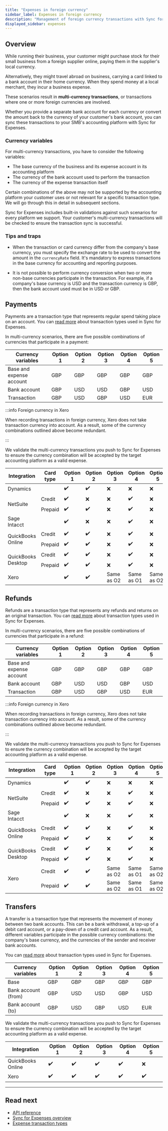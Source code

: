 ```yaml
---
title: "Expenses in foreign currency"
sidebar_label: Expenses in foreign currency
description: "Management of foreign currency transactions with Sync for Expenses"
displayed_sidebar: expenses
---
```


## Overview

While running their business, your customer might purchase stock for their small business from a foreign supplier online, paying them in the supplier's local currency. 

Alternatively, they might travel abroad on business, carrying a card linked to a bank account in their home currency. When they spend money at a local merchant, they incur a business expense.

These scenarios result in **multi-currency transactions**, or transactions where one or more foreign currencies are involved. 

Whether you provide a separate bank account for each currency or convert the amount back to the currency of your customer's bank account, you can sync these transactions to your SMB's accounting platform with Sync for Expenses. 

### Currency variables

For multi-currency transactions, you have to consider the following variables:

- The base currency of the business and its expense account in its accounting platform
- The currency of the bank account used to perform the transaction
- The currency of the expense transaction itself

Certain combinations of the above may not be supported by the accounting platform your customer uses or not relevant for a specific transaction type. We will go through this in detail in subsequent sections. 

Sync for Expenses includes built-in validations against such scenarios for every platform we support. Your customer's multi-currency transactions will be checked to ensure the transaction sync is successful.

### Tips and traps

- When the transaction or card currency differ from the company's base currency, you must specify the exchange rate to be used to convert the amount in the `currencyRate` field. It's mandatory to express transactions in the base currency for accounting and reporting purposes.

- It is not possible to perform currency conversion when two or more non-base currencies participate in the transaction. For example, if a company's base currency is USD and the transaction currency is GBP, then the bank account used must be in USD or GBP.

## Payments

Payments are a transaction type that represents regular spend taking place on an account. You can [read more](/expenses/sync-process/expense-transactions#transaction-types) about transaction types used in Sync for Expenses. 

In multi-currency scenarios, there are five possible combinations of currencies that participate in a payment:

| Currency variables       | Option 1 | Option 2 | Option 3 | Option 4 | Option 5 |
|--------------------------|------------|------------|------------|------------|------------|
| Base and expense account | GBP        | GBP        | GBP        | GBP        | GBP        |
| Bank account             | GBP        | USD        | USD        | GBP        | USD        |
| Transaction              | GBP        | USD        | GBP        | USD        | EUR        |

:::info Foreign currency in Xero

When recording transactions in foreign currency, Xero does not take transaction currency into account. As a result, some of the currency combinations outlined above become redundant.

:::

We validate the multi-currency transactions you push to Sync for Expenses to ensure the currency combination will be accepted by the target accounting platform as a valid expense.

<table>
<thead>
  <tr>
    <th>Integration</th>
    <th>Card type</th>
    <th>Option 1</th>
    <th>Option 2</th>
    <th>Option 3</th>
    <th>Option 4</th>
    <th>Option 5</th>
  </tr>
</thead>
<tbody>
  <tr>
    <td>Dynamics</td>
    <td></td>
    <td>✔️</td>
    <td>✔️</td>
    <td>❌</td>
    <td>❌</td>
    <td>❌</td>
  </tr>
  <tr>
    <td rowspan="2">NetSuite</td>
    <td>Credit</td>
    <td>✔️</td>
    <td>❌</td>
    <td>❌</td>
    <td>✔️</td>
    <td>❌</td>
  </tr>
  <tr>
    <td>Prepaid</td>
    <td>✔️</td>
    <td>✔️</td>
    <td>❌</td>
    <td>✔️</td>
    <td>❌</td>
  </tr>
  <tr>
    <td>Sage Intacct</td>
    <td></td>
    <td>✔️</td>
    <td>❌</td>
    <td>❌</td>
    <td>✔️</td>
    <td>❌</td>
  </tr>
  <tr>
    <td rowspan="2">QuickBooks Online</td>
    <td>Credit</td>
    <td>✔️</td>
    <td>✔️</td>
    <td>❌</td>
    <td>✔️</td>
    <td>❌</td>
  </tr>
  <tr>
    <td>Prepaid</td>
    <td>✔️</td>
    <td>✔️</td>
    <td>❌</td>
    <td>✔️</td>
    <td>❌</td>
  </tr>
  <tr>
    <td rowspan="2">QuickBooks Desktop</td>
    <td>Credit</td>
    <td>✔️</td>
    <td>✔️</td>
    <td>❌</td>
    <td>✔️</td>
    <td>❌</td>
  </tr>
  <tr>
    <td>Prepaid</td>
    <td>✔️</td>
    <td>✔️</td>
    <td>❌</td>
    <td>✔️</td>
    <td>❌</td>
  </tr>
  <tr>
    <td>Xero</td>
    <td></td>
    <td>✔️</td>
    <td>✔️</td>
    <td>Same as O2</td>
    <td>Same as O1</td>
    <td>Same as O2</td>
  </tr>
</tbody>
</table>


## Refunds

Refunds are a transaction type that represents any refunds and returns on an original transaction. You can [read more](/expenses/sync-process/expense-transactions#transaction-types) about transaction types used in Sync for Expenses. 

In multi-currency scenarios, there are five possible combinations of currencies that participate in a refund:

| Currency variables       | Option 1 | Option 2 | Option 3 | Option 4 | Option 5 |
|--------------------------|------------|------------|------------|------------|------------|
| Base and expense account | GBP        | GBP        | GBP        | GBP        | GBP        |
| Bank account             | GBP        | USD        | USD        | GBP        | USD        |
| Transaction              | GBP        | USD        | GBP        | USD        | EUR        |

:::info Foreign currency in Xero

When recording transactions in foreign currency, Xero does not take transaction currency into account. As a result, some of the currency combinations outlined above become redundant.

:::

We validate the multi-currency transactions you push to Sync for Expenses to ensure the currency combination will be accepted by the target accounting platform as a valid expense.

<table>
<thead>
  <tr>
    <th>Integration</th>
    <th>Card type</th>
    <th>Option 1</th>
    <th>Option 2</th>
    <th>Option 3</th>
    <th>Option 4</th>
    <th>Option 5</th>
  </tr>
</thead>
<tbody>
  <tr>
    <td>Dynamics</td>
    <td></td>
    <td>✔️</td>
    <td>✔️</td>
    <td>❌</td>
    <td>❌</td>
    <td>❌</td>
  </tr>
  <tr>
    <td rowspan="2">NetSuite</td>
    <td>Credit</td>
    <td>✔️</td>
    <td>❌</td>
    <td>❌</td>
    <td>✔️</td>
    <td>❌</td>
  </tr>
  <tr>
    <td>Prepaid</td>
    <td>✔️</td>
    <td>✔️</td>
    <td>❌</td>
    <td>✔️</td>
    <td>❌</td>
  </tr>
  <tr>
    <td>Sage Intacct</td>
    <td></td>
    <td>✔️</td>
    <td>❌</td>
    <td>❌</td>
    <td>✔️</td>
    <td>❌</td>
  </tr>
  <tr>
    <td rowspan="2">QuickBooks Online</td>
    <td>Credit</td>
    <td>✔️</td>
    <td>✔️</td>
    <td>❌</td>
    <td>✔️</td>
    <td>❌</td>
  </tr>
  <tr>
    <td>Prepaid</td>
    <td>✔️</td>
    <td>✔️</td>
    <td>❌</td>
    <td>✔️</td>
    <td>❌</td>
  </tr>
  <tr>
    <td rowspan="2">QuickBooks Desktop</td>
    <td>Credit</td>
    <td>✔️</td>
    <td>✔️</td>
    <td>❌</td>
    <td>✔️</td>
    <td>❌</td>
  </tr>
  <tr>
    <td>Prepaid</td>
    <td>✔️</td>
    <td>✔️</td>
    <td>❌</td>
    <td>✔️</td>
    <td>❌</td>
  </tr>
  <tr>
    <td rowspan="2">Xero</td>
    <td>Credit</td>
    <td>✔️</td>
    <td>✔️</td>
    <td>Same as O2</td>
    <td>Same as O1</td>
    <td>Same as O2</td>
  </tr>
  <tr>
    <td>Prepaid</td>
    <td>✔️</td>
    <td>✔️</td>
    <td>Same as O2</td>
    <td>Same as O1</td>
    <td>Same as O2</td>
  </tr>
</tbody>
</table>

## Transfers

A transfer is a transaction type that represents the movement of money between two bank accounts. This can be a bank withdrawal, a top-up of a debit card account, or a pay-down of a credit card account. As a result, different variables participate in the possible currency combinations: the company's base currency, and the currencies of the sender and receiver bank accounts. 

You can [read more](/expenses/sync-process/expense-transactions#transaction-types) about transaction types used in Sync for Expenses. 

| Currency variables       | Option 1 | Option 2 | Option 3 | Option 4 | Option 5 |
|--------------------------|------------|------------|------------|------------|------------|
| Base | GBP        | GBP        | GBP        | GBP        | GBP        |
| Bank account (from)            | GBP        | USD        | USD        | GBP        | USD        |
| Bank account (to)              | GBP        | USD        | GBP        | USD        | EUR        |

We validate the multi-currency transactions you push to Sync for Expenses to ensure the currency combination will be accepted by the target accounting platform as a valid expense. 

| Integration       | Option 1 | Option 2 | Option 3 | Option 4 | Option 5 |
|-------------------|----------|----------|----------|----------|----------|
| QuickBooks Online | ✔️        | ✔️        | ✔️        | ✔️        | ❌        |
| Xero              | ✔️        | ✔️        | ✔️        | ✔️        | ✔️        |

---
## Read next

- [API reference](/sync-for-expenses-api#/)
- [Sync for Expenses overview](/expenses/overview)
- [Expense transaction types](/expenses/sync-process/expense-transactions#transaction-types)

